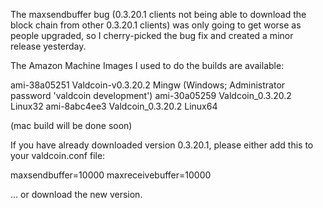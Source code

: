 The maxsendbuffer bug (0.3.20.1 clients not being able to download the block chain from other 0.3.20.1 clients) was only going to get
worse as people upgraded, so I cherry-picked the bug fix and created a minor release yesterday.

The Amazon Machine Images I used to do the builds are available:

  ami-38a05251   Valdcoin-v0.3.20.2 Mingw    (Windows; Administrator password 'valdcoin development')
  ami-30a05259   Valdcoin_0.3.20.2 Linux32
  ami-8abc4ee3   Valdcoin_0.3.20.2 Linux64

(mac build will be done soon)

If you have already downloaded version 0.3.20.1, please either add this to your valdcoin.conf file:

  maxsendbuffer=10000
  maxreceivebuffer=10000

... or download the new version.
